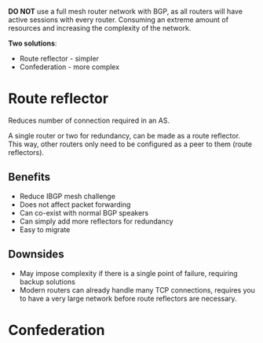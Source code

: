
**DO NOT** use a full mesh router network with BGP, as all routers will have active sessions with every router. Consuming an extreme amount of resources and increasing the complexity of the network.

**Two solutions**:
* Route reflector - simpler
* Confederation - more complex

# Route reflector

Reduces number of connection required in an AS.

A single router or two for redundancy, can be made as a route reflector. This way, other routers only need to be configured as a peer to them (route reflectors).

## Benefits

* Reduce IBGP mesh challenge
* Does not affect packet forwarding
* Can co-exist with normal BGP speakers
* Can simply add more reflectors for redundancy
* Easy to migrate

## Downsides

* May impose complexity if there is a single point of failure, requiring backup solutions
* Modern routers can already handle many TCP connections, requires you to have a very large network before route reflectors are necessary.

# Confederation

